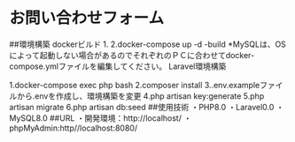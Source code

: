# お問い合わせフォーム
##環境構築
dockerビルド
 1.
 2.docker-compose up -d -build
 *MySQLは、OSによって起動しない場合があるのでそれぞれのＰＣに合わせてdocker-compose.ymlファイルを編集してください。
 Laravel環境構築

 1.docker-compose exec php bash
 2.composer install
 3..env.exampleファイルから.envを作成し、環境構築を変更
 4.php artisan key:generate
 5.php artisan migrate
 6.php artisan db:seed
 ##使用技術
 ・PHP8.0
 ・Laravel0.0
 ・MySQL8.0
 ##URL
 ・開発環境：http://localhost/
 ・phpMyAdmin:http//localhost:8080/